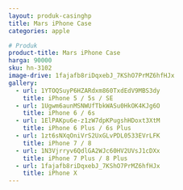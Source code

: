 ```yaml
---
layout: produk-casinghp
title: Mars iPhone Case
categories: apple

# Produk
product-title: Mars iPhone Case
harga: 90000
sku: hn-3102
image-drive: 1fajafb8riDqxebJ_7KShO7PrMZ6hfHJx
gallery:
  - url: 1YTOQSuyP6HZARdxm860TxdEdV9MBS3dy
    title: iPhone 5 / 5s / SE
  - url: 1Ugwm6aunMSNWUfTbkWASu0HkOK4KJg6O
    title: iPhone 6 / 6s
  - url: 1ElPAKpu6e-z1zW7dpKPugshHDoxt3XtM
    title: iPhone 6 Plus / 6s Plus
  - url: 1zt6sNXqOniVrS2UxGLvPDL0533EVrLFK
    title: iPhone 7 / 8
  - url: 1N3Vjrryv6QdlGA2WJc60HV2UVsJ1cDXx
    title: iPhone 7 Plus / 8 Plus
  - url: 1fajafb8riDqxebJ_7KShO7PrMZ6hfHJx
    title: iPhone X
---
```

